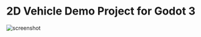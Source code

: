 # 2D Vehicle Demo Project for Godot 3

![screenshot](https://moonbench.xyz/assets/images/projects/2d_car_prototype/motorcycle.png)
